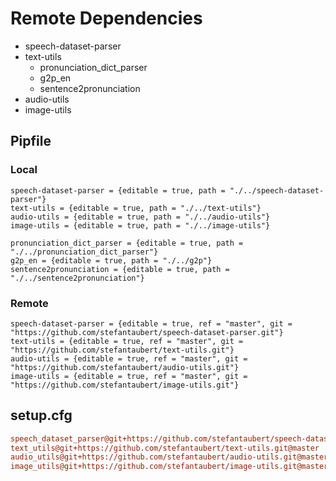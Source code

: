 # Remote Dependencies

- speech-dataset-parser
- text-utils
  - pronunciation_dict_parser
  - g2p_en
  - sentence2pronunciation
- audio-utils
- image-utils

## Pipfile

### Local

```Pipfile
speech-dataset-parser = {editable = true, path = "./../speech-dataset-parser"}
text-utils = {editable = true, path = "./../text-utils"}
audio-utils = {editable = true, path = "./../audio-utils"}
image-utils = {editable = true, path = "./../image-utils"}

pronunciation_dict_parser = {editable = true, path = "./../pronunciation_dict_parser"}
g2p_en = {editable = true, path = "./../g2p"}
sentence2pronunciation = {editable = true, path = "./../sentence2pronunciation"}
```

### Remote

```Pipfile
speech-dataset-parser = {editable = true, ref = "master", git = "https://github.com/stefantaubert/speech-dataset-parser.git"}
text-utils = {editable = true, ref = "master", git = "https://github.com/stefantaubert/text-utils.git"}
audio-utils = {editable = true, ref = "master", git = "https://github.com/stefantaubert/audio-utils.git"}
image-utils = {editable = true, ref = "master", git = "https://github.com/stefantaubert/image-utils.git"}
```

## setup.cfg

```cfg
speech_dataset_parser@git+https://github.com/stefantaubert/speech-dataset-parser.git@master
text_utils@git+https://github.com/stefantaubert/text-utils.git@master
audio_utils@git+https://github.com/stefantaubert/audio-utils.git@master
image_utils@git+https://github.com/stefantaubert/image-utils.git@master
```
